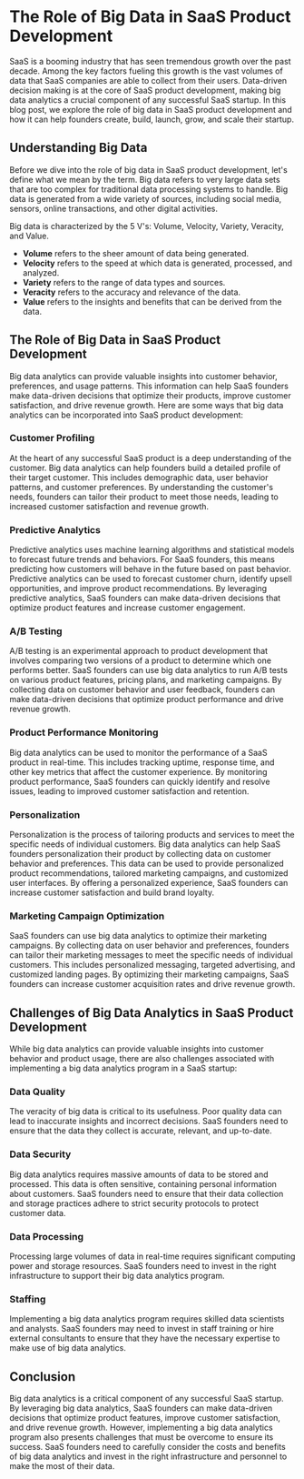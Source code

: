 # The Role of Big Data in SaaS Product Development

SaaS is a booming industry that has seen tremendous growth over the past decade. Among the key factors fueling this growth is the vast volumes of data that SaaS companies are able to collect from their users. Data-driven decision making is at the core of SaaS product development, making big data analytics a crucial component of any successful SaaS startup. In this blog post, we explore the role of big data in SaaS product development and how it can help founders create, build, launch, grow, and scale their startup.

## Understanding Big Data

Before we dive into the role of big data in SaaS product development, let's define what we mean by the term. Big data refers to very large data sets that are too complex for traditional data processing systems to handle. Big data is generated from a wide variety of sources, including social media, sensors, online transactions, and other digital activities.

Big data is characterized by the 5 V's: Volume, Velocity, Variety, Veracity, and Value. 

- **Volume** refers to the sheer amount of data being generated.
- **Velocity** refers to the speed at which data is generated, processed, and analyzed.
- **Variety** refers to the range of data types and sources.
- **Veracity** refers to the accuracy and relevance of the data.
- **Value** refers to the insights and benefits that can be derived from the data.

## The Role of Big Data in SaaS Product Development

Big data analytics can provide valuable insights into customer behavior, preferences, and usage patterns. This information can help SaaS founders make data-driven decisions that optimize their products, improve customer satisfaction, and drive revenue growth. Here are some ways that big data analytics can be incorporated into SaaS product development:

### Customer Profiling

At the heart of any successful SaaS product is a deep understanding of the customer. Big data analytics can help founders build a detailed profile of their target customer. This includes demographic data, user behavior patterns, and customer preferences. By understanding the customer's needs, founders can tailor their product to meet those needs, leading to increased customer satisfaction and revenue growth.

### Predictive Analytics

Predictive analytics uses machine learning algorithms and statistical models to forecast future trends and behaviors. For SaaS founders, this means predicting how customers will behave in the future based on past behavior. Predictive analytics can be used to forecast customer churn, identify upsell opportunities, and improve product recommendations. By leveraging predictive analytics, SaaS founders can make data-driven decisions that optimize product features and increase customer engagement.

### A/B Testing

A/B testing is an experimental approach to product development that involves comparing two versions of a product to determine which one performs better. SaaS founders can use big data analytics to run A/B tests on various product features, pricing plans, and marketing campaigns. By collecting data on customer behavior and user feedback, founders can make data-driven decisions that optimize product performance and drive revenue growth.

### Product Performance Monitoring

Big data analytics can be used to monitor the performance of a SaaS product in real-time. This includes tracking uptime, response time, and other key metrics that affect the customer experience. By monitoring product performance, SaaS founders can quickly identify and resolve issues, leading to improved customer satisfaction and retention.

### Personalization

Personalization is the process of tailoring products and services to meet the specific needs of individual customers. Big data analytics can help SaaS founders personalization their product by collecting data on customer behavior and preferences. This data can be used to provide personalized product recommendations, tailored marketing campaigns, and customized user interfaces. By offering a personalized experience, SaaS founders can increase customer satisfaction and build brand loyalty.

### Marketing Campaign Optimization

SaaS founders can use big data analytics to optimize their marketing campaigns. By collecting data on user behavior and preferences, founders can tailor their marketing messages to meet the specific needs of individual customers. This includes personalized messaging, targeted advertising, and customized landing pages. By optimizing their marketing campaigns, SaaS founders can increase customer acquisition rates and drive revenue growth.

## Challenges of Big Data Analytics in SaaS Product Development

While big data analytics can provide valuable insights into customer behavior and product usage, there are also challenges associated with implementing a big data analytics program in a SaaS startup:

### Data Quality

The veracity of big data is critical to its usefulness. Poor quality data can lead to inaccurate insights and incorrect decisions. SaaS founders need to ensure that the data they collect is accurate, relevant, and up-to-date.

### Data Security

Big data analytics requires massive amounts of data to be stored and processed. This data is often sensitive, containing personal information about customers. SaaS founders need to ensure that their data collection and storage practices adhere to strict security protocols to protect customer data.

### Data Processing

Processing large volumes of data in real-time requires significant computing power and storage resources. SaaS founders need to invest in the right infrastructure to support their big data analytics program.

### Staffing

Implementing a big data analytics program requires skilled data scientists and analysts. SaaS founders may need to invest in staff training or hire external consultants to ensure that they have the necessary expertise to make use of big data analytics.

## Conclusion

Big data analytics is a critical component of any successful SaaS startup. By leveraging big data analytics, SaaS founders can make data-driven decisions that optimize product features, improve customer satisfaction, and drive revenue growth. However, implementing a big data analytics program also presents challenges that must be overcome to ensure its success. SaaS founders need to carefully consider the costs and benefits of big data analytics and invest in the right infrastructure and personnel to make the most of their data.